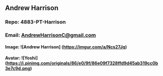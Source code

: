 ## Andrew Harrison
### Repo: 4883-PT-Harrison
### Email: AndrewHarrisonC@gmail.com
#### Image: ![Andrew Harrison] (https://imgur.com/a/Ncs27Jq)
#### Avatar: ![Yoshi] (https://i.pinimg.com/originals/86/e0/9f/86e09f7328ffd9d45ab319cc0b3e7c9d.png)
